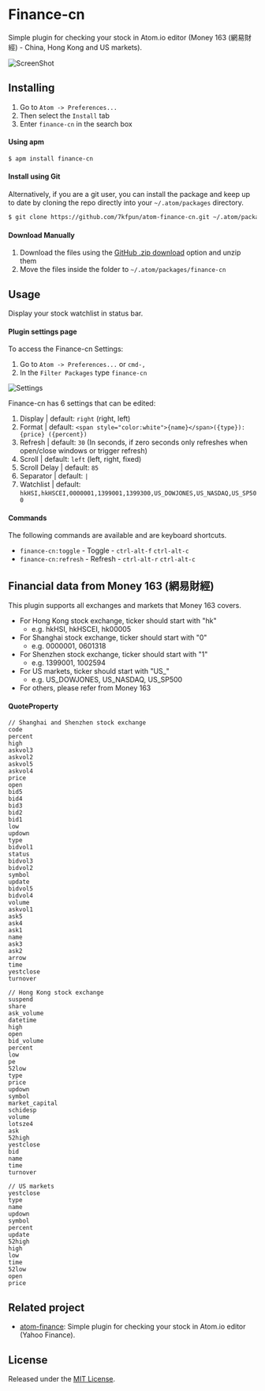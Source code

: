 # Finance-cn

Simple plugin for checking your stock in Atom.io editor (Money 163 (網易財經) - China, Hong Kong and US markets).

![ScreenShot](https://raw.github.com/7kfpun/atom-finance-cn/master/screenshot.gif)


## Installing

1. Go to `Atom -> Preferences...`
2. Then select the `Install` tab
3. Enter `finance-cn` in the search box

#### Using apm

```sh
$ apm install finance-cn
```

#### Install using Git

Alternatively, if you are a git user, you can install the package and keep up to date by cloning the repo directly into your `~/.atom/packages` directory.

```sh
$ git clone https://github.com/7kfpun/atom-finance-cn.git ~/.atom/packages/finance-cn
```

#### Download Manually

1. Download the files using the [GitHub .zip download](https://github.com/7kfpun/atom-finance-cn/archive/master.zip) option and unzip them
2. Move the files inside the folder to `~/.atom/packages/finance-cn`


## Usage

Display your stock watchlist in status bar.

#### Plugin settings page

To access the Finance-cn Settings:

1. Go to `Atom -> Preferences...` or `cmd-,`
2. In the `Filter Packages` type `finance-cn`

![Settings](https://raw.github.com/7kfpun/atom-finance-cn/master/settings.png)

Finance-cn has 6 settings that can be edited:

1. Display | default: `right` (right, left)
2. Format | default: `<span style="color:white">{name}</span>({type}): {price} ({percent})`
3. Refresh | default: `30` (In seconds, if zero seconds only refreshes when open/close windows or trigger refresh)
4. Scroll | default: `left` (left, right, fixed)
4. Scroll Delay | default: `85`
5. Separator | default: ` | `
6. Watchlist | default: `hkHSI,hkHSCEI,0000001,1399001,1399300,US_DOWJONES,US_NASDAQ,US_SP500`

#### Commands

The following commands are available and are keyboard shortcuts.

* `finance-cn:toggle` - Toggle - `ctrl-alt-f` `ctrl-alt-c`
* `finance-cn:refresh` - Refresh - `ctrl-alt-r` `ctrl-alt-c`


## Financial data from Money 163 (網易財經)

This plugin supports all exchanges and markets that Money 163 covers.

- For Hong Kong stock exchange, ticker should start with "hk"
  - e.g. hkHSI, hkHSCEI, hk00005
- For Shanghai stock exchange, ticker should start with "0"
  - e.g. 0000001, 0601318
- For Shenzhen stock exchange, ticker should start with "1"
  - e.g. 1399001, 1002594
- For US markets, ticker should start with "US_"
  - e.g. US_DOWJONES, US_NASDAQ, US_SP500
- For others, please refer from Money 163

#### QuoteProperty

    // Shanghai and Shenzhen stock exchange
    code
    percent
    high
    askvol3
    askvol2
    askvol5
    askvol4
    price
    open
    bid5
    bid4
    bid3
    bid2
    bid1
    low
    updown
    type
    bidvol1
    status
    bidvol3
    bidvol2
    symbol
    update
    bidvol5
    bidvol4
    volume
    askvol1
    ask5
    ask4
    ask1
    name
    ask3
    ask2
    arrow
    time
    yestclose
    turnover

    // Hong Kong stock exchange
    suspend
    share
    ask_volume
    datetime
    high
    open
    bid_volume
    percent
    low
    pe
    52low
    type
    price
    updown
    symbol
    market_capital
    schidesp
    volume
    lotsze4
    ask
    52high
    yestclose
    bid
    name
    time
    turnover

    // US markets
    yestclose
    type
    name
    updown
    symbol
    percent
    update
    52high
    high
    low
    time
    52low
    open
    price


## Related project

- [atom-finance](https://github.com/7kfpun/atom-finance): Simple plugin for checking your stock in Atom.io editor (Yahoo Finance).


## License

Released under the [MIT License](http://opensource.org/licenses/MIT).
